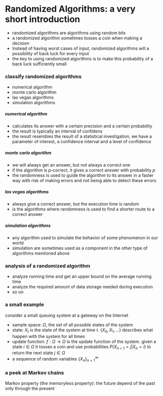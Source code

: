 # Randomized Algorithms: a very short introduction

- randomized algorithms are algorithms using random bits
- a randomized algorithm sometimes tosses a coin when making a decision
- Instead of having worst cases of input, randomized algorithms will a possibility of back luck for every input
- the key to using randomized algorithms is to make this probability of a back luck sufficiently small

### classify randomized algorithms

- numerical algorithm
- monte carlo algorithm
- las vegas algorithms
- simulation algorithms

##### numerical algorithm

- calculates its answer with a certain precision and a certain probability
- the result is typically an interval of confidens
- the result resembles the result of a statistical investigation, we have a parameter of interest, a confidence interval and a level of confidence

##### monte carlo algorithm

- we will always get an answer, but not always a correct one
- if the algorithm is $p$-correct, it gives a correct answer with probability $p$
- the randomness is used to guide the algorithm to its answer in a faster way with risk of making errors and not being able to detect these errors

##### las vegas algorithms

- always give a correct answer, but the execution time is random
- is the algorithms where randomness is used to find a shorter route to a correct answer

##### simulation algorithms

- any algorithm used to simulate the behavior of some phenomenon in our world
- simulation are sometimes used as a component in the other type of algorithms mentioned above

### analysis of a randomized algorithm

- analyze running time and get an upper bound on the average running time
- analyze the required amount of data storage needed during execution
- so on

### a small example

consider a small queuing system at a gateway on the Internet

- sample space: $\Omega$, the set of all possible states of the system
- state: $X_t$ is the state of the system at time $t$. $\{X_0,X_1,\dots\}$ describes what happen with the system for all times
- update function: $f:\Omega\rightarrow\Omega$ is the update function of the system. given a state $i\in\Omega$ it tosses a coin and use probabilities $P(X_{n+1}=j|X_n=i)$ to return the next state $j\in\Omega$
- a sequence of random variables $\{X_n\}_{n=1}^{\infty}$

### a peek at Markov chains

Markov property (the memoryless property): the future depend of the past only through the present

